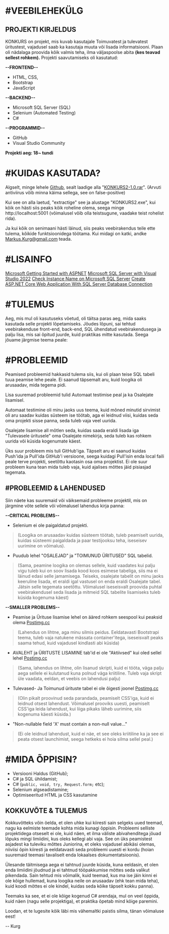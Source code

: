 # #VEEBILEHEKÜLG
## PROJEKTI KIRJELDUS

KONKURS on projekt, mis kuvab kasutajale Toimuvatest ja tulevatest üritustest, vajadusel saab ka kasutaja muuta või lisada informatsiooni. Plaan oli nädalaga proovida kõik valmis teha, ilma väljaspoolse abita **(kes teavad sellest rohkem).** Projekti saavutamiseks oli kasutatud:

**--FRONTEND--**
 - HTML, CSS, 
- Bootstrap
- JavaScript
 
**--BACKEND--**
 -  Microsoft SQL Server (SQL)
 - Selenium (Automated Testing)
 - C#

**--PROGRAMMID--**
- GitHub
- Visual Studio Community

**Projekti aeg: 18~ tundi**

# #KUIDAS KASUTADA?
Algselt, minge lehele [Github](https://github.com/Kurgg/KONKURS2/releases/tag/alpha), sealt laadige alla "[KONKURS2-1.0.rar](https://github.com/Kurgg/KONKURS2/releases/download/alpha/KONKURS2-1.0.rar)".
(Arvuti antiviirus võib minna käima sellega, see on false-positive)

Kui see on alla laetud, "extractige" see ja alustage "KONKURS2.exe", kui kõik on hästi siis peaks kõik roheline olema, seega minge http://localhost:5001 (võimalusel võib olla teistsugune, vaadake teist rohelist rida).

Ja kui kõik on senimaani hästi läinud, siis peaks veebirakendus teile ette tulema, kõikide funktsioonidega töötama. Kui midagi on katki, andke Markus.Kurg@gmail.com teada.

# #LISAINFO

[Microsoft Getting Started with ASPNET](https://docs.microsoft.com/en-us/visualstudio/get-started/csharp/tutorial-aspnet-core?view=vs-2022)
[Microsoft SQL Server with Visual Studio 2022](https://www.youtube.com/watch?v=QwEwRJDxkUE)
[Check Instance Name on Microsoft SQL Server](https://www.youtube.com/watch?v=qFNZNFw_Wf8&t=0s)
[Create ASP.NET Core Web Application With SQL Server Database Connection](https://youtu.be/T-e554Zt3n4)


# #TULEMUS

Aeg, mis mul oli kasutuseks võetud, oli täitsa paras aeg, mida saaks kasutada selle projekti lõpetamiseks. Jõudes lõpuni, sai tehtud veebirakenduse front-end, back-end, SQL ühendatud veebirakendusega ja palju lisa, mis sai õpitud juurde, kuid praktikas mitte kasutada. Seega jõuame järgmise teema peale:

# #PROBLEEMID

Peamised probleemid hakkasid tulema siis, kui oli plaan teise SQL tabeli tuua peamise lehe peale. Ei saanud täpsemalt aru, kuid loogika oli arusaadav, mida tegema pidi. 

Lisa suuremad probleemid tulid Automaat testimise peal ja ka Osalejate lisamisel. 

Automaat testimine oli minu jaoks uus teema, kuid mõned minutid sirvimist oli aru saadav kuidas süsteem ise töötab, aga ei leidnud viisi, kuidas seda oma projekti sisse panna, seda tuleb vaja veel uurida.

Osalejate lisamise all mõtlen seda, kuidas saada eraldi lisada iga "Tulevasele üritusele" oma Osalejate nimekirja, seda tuleb kas rohkem uurida või küsida kogenumate käest.

Üks suur probleem mis tuli GitHub'iga. Täpselt aru ei saanud kuidas Push'ida ja Pull'ida GitHub'i versioone, seega kuidagi Pull'isin enda local faili peale terve projekti, seetõttu kaotasin osa oma projektist. Ei ole suur probleem kuna tean mida tuleb vaja, kuid ajalises mõttes jäid pisiasjad tegemata.

## #PROBLEEMID & LAHENDUSED

Siin näete kas suuremaid või väiksemaid probleeme projektil, mis on järgmine võte sellele või võimalusel lahendus kirja panna:

**--CRITICAL PROBLEMS--**
- Selenium ei ole paigaldatud projekti. 
> (Loogika on arusaadav kuidas süsteem töötab, tuleb peamiselt uurida, kuidas süsteemi paigaldada ja paar testijooksu teha, iseseisev uurimine on võimalus).
- Puudub lehel "OSALEJAD" ja "TOIMUNUD ÜRITUSED" SQL tabelid. 
> (Sama, peamine loogika on olemas sellele, kuid vaadates kui palju vigu tuleb kui on soov lisada kood koos esimese tabeliga, siis ma ei läinud edasi selle jamamisega. Teiseks, osalejate tabelit on minu jaoks keeruline lisada, et eraldi igal vastusel on enda eraldi Osalejate tabel. Jätsin selle tegemata seetõttu. Võimalusel iseseisvalt proovida puhtal veebirakendusel seda lisada ja mitmeid SQL tabelite lisamiseks tuleb küsida kogenuma käest)

**--SMALLER PROBLEMS--**
- Peamise ja Ürituse lisamise lehel on ääred rohkem seespool kui peaksid olema [Postimg.cc](https://i.postimg.cc/DfPtnZ2p/Desktop-Screenshot-2022-08-22-21-39-00-33-2.png)
> (Lahendus on lihtne, aga minu silmis peidus. Eeldatavasti Bootstrapi teema, tuleb vaja natukene mässata container'itega, iseseisvalt peaks saama tehud, kuid vajadusel kindlasti abi küsida)
-  AVALEHT ja ÜRITUSTE LISAMINE tab'id ei ole "Aktiivsed" kui oled sellel lehel [Postimg.cc](https://i.postimg.cc/15RbtQXm/Desktop-Screenshot-2022-08-22-21-39-10-61-2.png)
> (Sama, lahendus on lihtne, olin lisanud skripti, kuid ei tööta, väga palju aega sellele ei kulutanud kuna polnud väga kriitiline. Tuleb vaja skript üle vaadata, eeldan, et veebis on lahendusi palju)
- Tulevased- Ja Toimunud ürituste tabel ei ole õigesti joonel [Postimg.cc](https://i.postimg.cc/9FxKwnwG/Desktop-Screenshot-2022-08-22-21-39-23-54-2.png)
> (Olin pikalt proovinud seda parandada, peamiselt CSS'iga, kuid ei leidnud otsest lahendust. Võimalusel prooviks uuesti, peamiselt CSS'iga leida lahendust, kui liiga pikaks läheb uurimine, siis kogenuma käesti küsida.)
- "Non-nullable field 'X' must contain a non-null value..."
> (Ei ole leidnud lahendust, kuid ei näe, et see oleks kriitiline ka ja see ei peata otsest launchimist, seega hetkeks ei hoia silma sellel peal.)



# #MIDA ÕPPISIN?
- Versiooni Haldus (GitHub);
- C# ja SQL ühildamist;
- C# (```public, void, try, Request.form;``` etc);
- Selenium algseadistamine;
- Optimiseeritud HTML ja CSS kasutamine

## KOKKUVÕTE & TULEMUS

Kokkuvõtteks võin öelda, et olen uhke kui kiiresti sain selgeks uued teemad, nagu ka eelmiste teemade kohta mida kunagi õppisin. Probleemi selliste projektidega otseselt ei ole, kuid näen, et ilma väliste abivahenditega jõuad lõpuks mingi limiidini, kus oleks kellegi abi vaja. See on üks peamistest asjadest ka tuleviku mõttes Juniorina, et oleks vajadusel abikäsi olemas, niiviisi õpin kiiresti ja eeldatavasti seda probleemi uuesti ei kordu (hoian suuremaid teemasi tavaliselt enda lokaalses dokumentatsioonis). 

Ülesande täitmisega aega ei tahtnud juurde küsida, kuna eeldasin, et olen enda limiidini jõudnud ja ei tahtnud tööpakkumise mõttes seda valikut pikendada. Sain tehtud mis võimalik, kuid teemad, kus ma ise jäin kinni ei ole kõige hullemad, kuna loogika neile on arusaadav (ehk tean mida teha), kuid koodi mõttes ei ole kindel, kuidas seda kõike täpselt kokku panna).

Teemaks ka see, et ei ole kõige kogenud C# arendaja, mul on veel õppida, kuid näen (nagu selle projektiga), et praktika õpetab mind kõige paremini.

Loodan, et te lugesite kõik läbi mis vähemaltki paistis silma, tänan võimaluse eest!

-- Kurg

